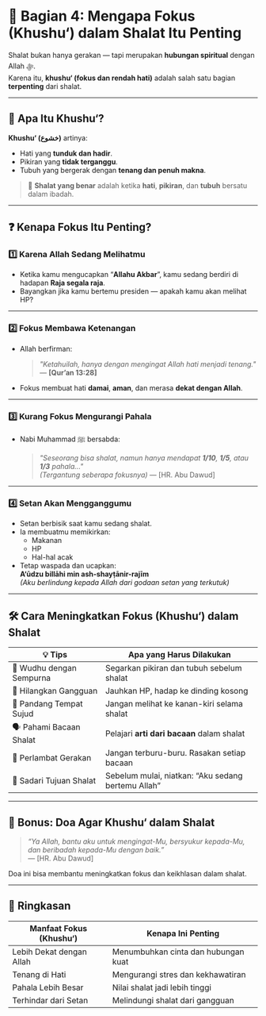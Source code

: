 # 🧠 Bagian 4: Mengapa Fokus (Khushu‘) dalam Shalat Itu Penting

Shalat bukan hanya gerakan — tapi merupakan **hubungan spiritual** dengan Allah ﷻ.  
Karena itu, **khushu‘ (fokus dan rendah hati)** adalah salah satu bagian **terpenting** dari shalat.

---

## 🕋 Apa Itu Khushu‘?

**Khushu‘ (خشوع)** artinya:

- Hati yang **tunduk dan hadir**.
- Pikiran yang **tidak terganggu**.
- Tubuh yang bergerak dengan **tenang dan penuh makna**.

> 🤲 **Shalat yang benar** adalah ketika **hati**, **pikiran**, dan **tubuh** bersatu dalam ibadah.

---

## ❓ Kenapa Fokus Itu Penting?

### 1️⃣ Karena Allah Sedang Melihatmu

- Ketika kamu mengucapkan “**Allahu Akbar**”, kamu sedang berdiri di hadapan **Raja segala raja**.
- Bayangkan jika kamu bertemu presiden — apakah kamu akan melihat HP?

---

### 2️⃣ Fokus Membawa Ketenangan

- Allah berfirman:

  > _"Ketahuilah, hanya dengan mengingat Allah hati menjadi tenang."_  
  > — **[Qur’an 13:28]**

- Fokus membuat hati **damai**, **aman**, dan merasa **dekat dengan Allah**.

---

### 3️⃣ Kurang Fokus Mengurangi Pahala

- Nabi Muhammad ﷺ bersabda:
  > _"Seseorang bisa shalat, namun hanya mendapat **1/10**, **1/5**, atau **1/3** pahala..."_  
  > _(Tergantung seberapa fokusnya)_ — [HR. Abu Dawud]

---

### 4️⃣ Setan Akan Mengganggumu

- Setan berbisik saat kamu sedang shalat.
- Ia membuatmu memikirkan:
  - Makanan
  - HP
  - Hal-hal acak
- Tetap waspada dan ucapkan:  
  **A‘ūdzu billāhi min ash-shayṭānir-rajīm**  
  _(Aku berlindung kepada Allah dari godaan setan yang terkutuk)_

---

## 🛠️ Cara Meningkatkan Fokus (Khushu‘) dalam Shalat

| 💡 Tips                  | Apa yang Harus Dilakukan                           |
| ------------------------ | -------------------------------------------------- |
| 🧽 Wudhu dengan Sempurna | Segarkan pikiran dan tubuh sebelum shalat          |
| 📵 Hilangkan Gangguan    | Jauhkan HP, hadap ke dinding kosong                |
| 👀 Pandang Tempat Sujud  | Jangan melihat ke kanan-kiri selama shalat         |
| 🗣️ Pahami Bacaan Shalat  | Pelajari **arti dari bacaan** dalam shalat         |
| 🧘 Perlambat Gerakan     | Jangan terburu-buru. Rasakan setiap bacaan         |
| 🙏 Sadari Tujuan Shalat  | Sebelum mulai, niatkan: “Aku sedang bertemu Allah” |

---

## 🧡 Bonus: Doa Agar Khushu‘ dalam Shalat

> _“Ya Allah, bantu aku untuk mengingat-Mu, bersyukur kepada-Mu, dan beribadah kepada-Mu dengan baik.”_  
> — [HR. Abu Dawud]

Doa ini bisa membantu meningkatkan fokus dan keikhlasan dalam shalat.

---

## 🧾 Ringkasan

| Manfaat Fokus (Khushu‘)  | Kenapa Ini Penting                  |
| ------------------------ | ----------------------------------- |
| Lebih Dekat dengan Allah | Menumbuhkan cinta dan hubungan kuat |
| Tenang di Hati           | Mengurangi stres dan kekhawatiran   |
| Pahala Lebih Besar       | Nilai shalat jadi lebih tinggi      |
| Terhindar dari Setan     | Melindungi shalat dari gangguan     |
